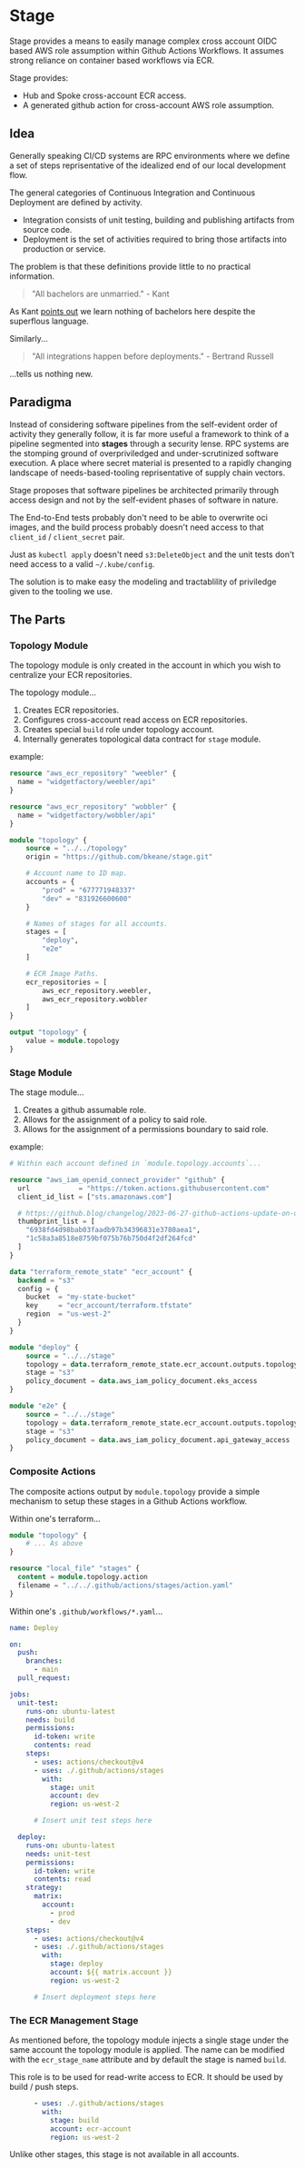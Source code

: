 # Stage

Stage provides a means to easily manage complex cross account OIDC based AWS role assumption within Github Actions Workflows. It assumes strong reliance on container based workflows via
ECR.

Stage provides:
  - Hub and Spoke cross-account ECR access.
  - A generated github action for cross-account AWS role assumption.

## Idea

Generally speaking CI/CD systems are RPC environments where we define a set of steps reprisentative of the idealized end of our local development flow.

The general categories of Continuous Integration and Continuous Deployment are defined by activity.

- Integration consists of unit testing, building and publishing artifacts from source code.
- Deployment is the set of activities required to bring those artifacts into production or service.

The problem is that these definitions provide little to no practical information. 

> "All bachelors are unmarried." - Kant

As Kant [points out](https://en.wikipedia.org/wiki/Analytic%E2%80%93synthetic_distinction) we learn nothing of bachelors here despite the superflous language. 

Similarly...

> "All integrations happen before deployments." - Bertrand Russell

...tells us nothing new.

## Paradigma

Instead of considering software pipelines from the self-evident order of activity they generally follow, it is far more useful a framework to think 
of a pipeline segmented into **stages** through a security lense. RPC systems are the stomping ground of overpriviledged and under-scrutinized software execution. A
place where secret material is presented to a rapidly changing landscape of needs-based-tooling reprisentative of supply chain vectors.

Stage proposes that software pipelines be architected primarily through access design and not by the self-evident phases of software in nature.

The End-to-End tests probably don't need to be able to overwrite oci images, and the build process probably doesn't need access to that `client_id` / `client_secret` pair.

Just as `kubectl apply` doesn't need `s3:DeleteObject` and the unit tests don't need access to a valid `~/.kube/config`.

The solution is to make easy the modeling and tractablility of priviledge given to the tooling we use.

## The Parts

### Topology Module

The topology module is only created in the account in which you wish to centralize your ECR repositories.

The topology module...
1. Creates ECR repositories.
1. Configures cross-account read access on ECR repositories.
1. Creates special `build` role under topology account.
1. Internally generates topological data contract for `stage` module.

example:
```terraform
resource "aws_ecr_repository" "weebler" {
  name = "widgetfactory/weebler/api"
}

resource "aws_ecr_repository" "wobbler" {
  name = "widgetfactory/wobbler/api"
}

module "topology" {
    source = "../../topology"
    origin = "https://github.com/bkeane/stage.git"

    # Account name to ID map.
    accounts = {
        "prod" = "677771948337"
        "dev" = "831926600600"
    }

    # Names of stages for all accounts.
    stages = [
        "deploy",
        "e2e"
    ]

    # ECR Image Paths.
    ecr_repositories = [
        aws_ecr_repository.weebler,
        aws_ecr_repository.wobbler
    ]
}

output "topology" {
    value = module.topology
}
```

### Stage Module

The stage module...
1. Creates a github assumable role.
1. Allows for the assignment of a policy to said role.
1. Allows for the assignment of a permissions boundary to said role.

example:
```terraform
# Within each account defined in `module.topology.accounts`...

resource "aws_iam_openid_connect_provider" "github" {
  url            = "https://token.actions.githubusercontent.com"
  client_id_list = ["sts.amazonaws.com"]

  # https://github.blog/changelog/2023-06-27-github-actions-update-on-oidc-integration-with-aws/
  thumbprint_list = [
    "6938fd4d98bab03faadb97b34396831e3780aea1",
    "1c58a3a8518e8759bf075b76b750d4f2df264fcd"
  ]
}

data "terraform_remote_state" "ecr_account" {
  backend = "s3"
  config = {
    bucket  = "my-state-bucket"
    key     = "ecr_account/terraform.tfstate"
    region  = "us-west-2"
  }
}

module "deploy" {
    source = "../../stage"
    topology = data.terraform_remote_state.ecr_account.outputs.topology
    stage = "s3"
    policy_document = data.aws_iam_policy_document.eks_access
}

module "e2e" {
    source = "../../stage"
    topology = data.terraform_remote_state.ecr_account.outputs.topology
    stage = "s3"
    policy_document = data.aws_iam_policy_document.api_gateway_access
}
```

### Composite Actions

The composite actions output by `module.topology` provide a simple mechanism to setup these stages in a Github Actions workflow.

Within one's terraform...
```terraform
module "topology" {
    # ... As above
}

resource "local_file" "stages" {
  content = module.topology.action
  filename = "../../.github/actions/stages/action.yaml"
}
```

Within one's `.github/workflows/*.yaml`...
```yaml
name: Deploy

on:
  push:
    branches:
      - main
  pull_request:

jobs:
  unit-test:
    runs-on: ubuntu-latest
    needs: build
    permissions:
      id-token: write
      contents: read
    steps:
      - uses: actions/checkout@v4
      - uses: ./.github/actions/stages
        with:
          stage: unit
          account: dev
          region: us-west-2

      # Insert unit test steps here

  deploy:
    runs-on: ubuntu-latest
    needs: unit-test
    permissions:
      id-token: write
      contents: read
    strategy:
      matrix:
        account:
          - prod
          - dev
    steps:
      - uses: actions/checkout@v4
      - uses: ./.github/actions/stages
        with:
          stage: deploy
          account: ${{ matrix.account }}
          region: us-west-2

      # Insert deployment steps here
```

### The ECR Management Stage

As mentioned before, the topology module injects a single stage under the same account the topology module is applied. The name can be modified with the `ecr_stage_name` attribute and by default the stage is named `build`.

This role is to be used for read-write access to ECR. It should be used by build / push steps.

```yaml
      - uses: ./.github/actions/stages
        with:
          stage: build
          account: ecr-account
          region: us-west-2
```

Unlike other stages, this stage is not available in all accounts.
